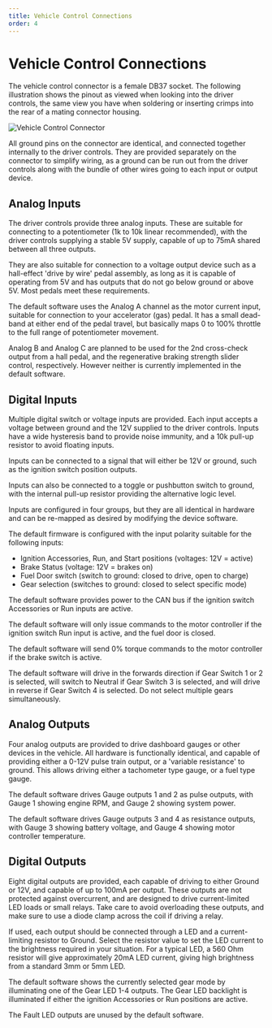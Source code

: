 ```yaml
---
title: Vehicle Control Connections
order: 4
---
```


# Vehicle Control Connections 

The vehicle control connector is a female DB37 socket.  The following illustration shows the pinout as viewed when looking into the driver controls, the same view you have when soldering or inserting crimps into the rear of a mating connector housing.

![Vehicle Control Connector](imagesVehicle_Control_Connections.png)

All ground pins on the connector are identical, and connected together internally to the driver controls.  They are provided separately on the connector to simplify wiring, as a ground can be run out from the driver controls along with the bundle of other wires going to each input or output device.

## Analog Inputs

The driver controls provide three analog inputs.  These are suitable for connecting to a potentiometer (1k to 10k linear recommended), with the driver controls supplying a stable 5V supply, capable of up to 75mA shared between all three outputs.

They are also suitable for connection to a voltage output device such as a hall-effect 'drive by wire' pedal assembly, as long as it is capable of operating from 5V and has outputs that do not go below ground or above 5V.  Most pedals meet these requirements.

The default software uses the Analog A channel as the motor current input, suitable for connection to your accelerator (gas) pedal.  It has a small dead-band at either end of the pedal travel, but basically maps 0 to 100% throttle to the full range of potentiometer movement.  

Analog B and Analog C are planned to be used for the 2nd cross-check output from a hall pedal, and the regenerative braking strength slider control, respectively.  However neither is currently implemented in the default software.

## Digital Inputs

Multiple digital switch or voltage inputs are provided.  Each input accepts a voltage between ground and the 12V supplied to the driver controls.  Inputs have a wide hysteresis band to provide noise immunity, and a 10k pull-up resistor to avoid floating inputs.  

Inputs can be connected to a signal that will either be 12V or ground, such as the ignition switch position outputs. 

Inputs can also be connected to a toggle or pushbutton switch to ground, with the internal pull-up resistor providing the alternative logic level.

Inputs are configured in four groups, but they are all identical in hardware and can be re-mapped as desired by modifying the device software.

The default firmware is configured with the input polarity suitable for the following inputs:
*   Ignition Accessories, Run, and Start positions (voltages: 12V = active)
*   Brake Status (voltage: 12V = brakes on)
*   Fuel Door switch (switch to ground: closed to drive, open to charge)
*   Gear selection (switches to ground: closed to select specific mode)

The default software provides power to the CAN bus if the ignition switch Accessories or Run inputs are active.

The default software will only issue commands to the motor controller if the ignition switch Run input is active, and the fuel door is closed.

The default software will send 0% torque commands to the motor controller if the brake switch is active.

The default software will drive in the forwards direction if Gear Switch 1 or 2 is selected, will switch to Neutral if Gear Switch 3 is selected, and will drive in reverse if Gear Switch 4 is selected.  Do not select multiple gears simultaneously.

## Analog Outputs

Four analog outputs are provided to drive dashboard gauges or other devices in the vehicle.  All hardware is functionally identical, and capable of providing either a 0-12V pulse train output, or a 'variable resistance' to ground.  This allows driving either a tachometer type gauge, or a fuel type gauge.

The default software drives Gauge outputs 1 and 2 as pulse outputs, with Gauge 1 showing engine RPM, and Gauge 2 showing system power.  

The default software drives Gauge outputs 3 and 4 as resistance outputs, with Gauge 3 showing battery voltage, and Gauge 4 showing motor controller temperature.

## Digital Outputs

Eight digital outputs are provided, each capable of driving to either Ground or 12V, and capable of up to 100mA per output.  These outputs are not protected against overcurrent, and are designed to drive current-limited LED loads or small relays.  Take care to avoid overloading these outputs, and make sure to use a diode clamp across the coil if driving a relay.

If used, each output should be connected through a LED and a current-limiting resistor to Ground.  Select the resistor value to set the LED current to the brightness required in your situation.  For a typical LED, a 560 Ohm resistor will give approximately 20mA LED current, giving high brightness from a standard 3mm or 5mm LED.

The default software shows the currently selected gear mode by illuminating one of the Gear LED 1-4 outputs.  The Gear LED backlight is illuminated if either the ignition Accessories or Run positions are active.

The Fault LED outputs are unused by the default software.

